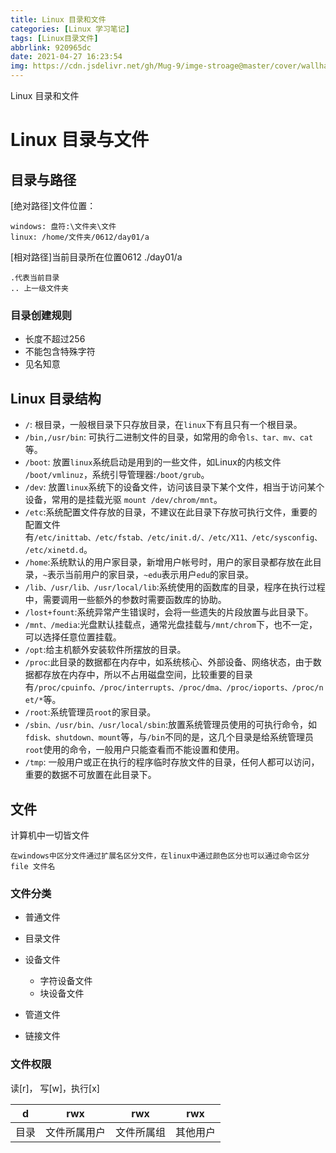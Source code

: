 ```yaml
---
title: Linux 目录和文件
categories: [Linux 学习笔记]
tags: [Linux目录文件]
abbrlink: 920965dc
date: 2021-04-27 16:23:54
img: https://cdn.jsdelivr.net/gh/Mug-9/imge-stroage@master/cover/wallhaven-j3e31w.2qk9j7xtb2a0.jpg
---
```


Linux 目录和文件

<!-- less-->

# Linux 目录与文件

## 目录与路径

[绝对路径]文件位置： 

```
windows: 盘符:\文件夹\文件
linux: /home/文件夹/0612/day01/a
```

[相对路径]当前目录所在位置0612 ./day01/a 

```
.代表当前目录
.. 上一级文件夹
```

### 目录创建规则

- 长度不超过256
- 不能包含特殊字符
- 见名知意

## Linux 目录结构

- `/`: 根目录，一般根目录下只存放目录，在`linux`下有且只有一个根目录。
- `/bin,/usr/bin`: 可执行二进制文件的目录，如常用的命令`ls、tar、mv、cat`等。
- `/boot`: 放置`linux`系统启动是用到的一些文件，如Linux的内核文件 `/boot/vmlinuz`，系统引导管理器:`/boot/grub`。
- `/dev`: 放置`linux`系统下的设备文件，访问该目录下某个文件，相当于访问某个设备，常用的是挂载光驱 `mount /dev/chrom/mnt`。
- `/etc`:系统配置文件存放的目录，不建议在此目录下存放可执行文件，重要的配置文件有`/etc/inittab、/etc/fstab、/etc/init.d/、/etc/X11、/etc/sysconfig、/etc/xinetd.d`。
- `/home`:系统默认的用户家目录，新增用户帐号时，用户的家目录都存放在此目录，`~`表示当前用户的家目录，`~edu`表示用户`edu`的家目录。
- `/lib、/usr/lib、/usr/local/lib`:系统使用的函数库的目录，程序在执行过程中，需要调用一些额外的参数时需要函数库的协助。
- `/lost+fount`:系统异常产生错误时，会将一些遗失的片段放置与此目录下。
- `/mnt、/media`:光盘默认挂载点，通常光盘挂载与`/mnt/chrom`下，也不一定，可以选择任意位置挂载。
- `/opt`:给主机额外安装软件所摆放的目录。
- `/proc`:此目录的数据都在内存中，如系统核心、外部设备、网络状态，由于数据都存放在内存中，所以不占用磁盘空间，比较重要的目录有`/proc/cpuinfo、/proc/interrupts、/proc/dma、/proc/ioports、/proc/net/*`等。
- `/root`:系统管理员`root`的家目录。
- `/sbin、/usr/bin、/usr/local/sbin`:放置系统管理员使用的可执行命令，如`fdisk、shutdown、mount`等，与`/bin`不同的是，这几个目录是给系统管理员`root`使用的命令，一般用户只能查看而不能设置和使用。
- `/tmp`: 一般用户或正在执行的程序临时存放文件的目录，任何人都可以访问，重要的数据不可放置在此目录下。

## 文件

计算机中一切皆文件

```
在windows中区分文件通过扩展名区分文件，在linux中通过颜色区分也可以通过命令区分 file 文件名
```

### 文件分类

- 普通文件
- 目录文件
- 设备文件
  - 字符设备文件
  - 块设备文件

- 管道文件

- 链接文件

### 文件权限

读[r]， 写[w]，执行[x]

|  d   |     rwx      |    rwx     |   rwx    |
| :--: | :----------: | :--------: | :------: |
| 目录 | 文件所属用户 | 文件所属组 | 其他用户 |

